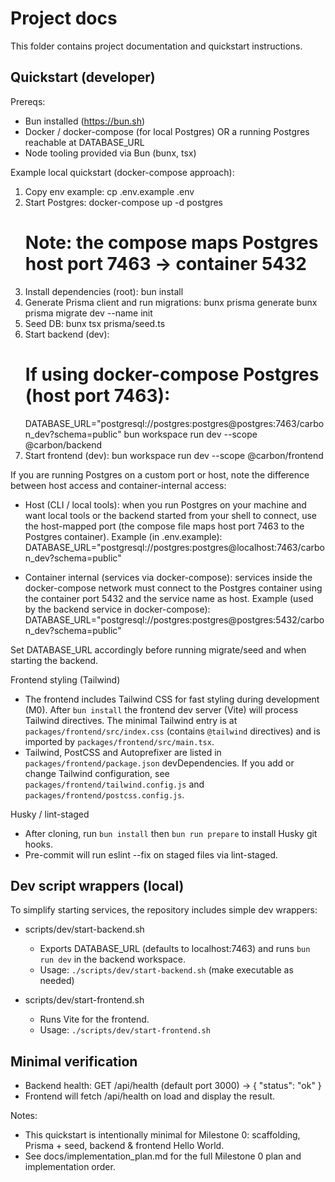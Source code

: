 # Project docs

This folder contains project documentation and quickstart instructions.

## Quickstart (developer)

Prereqs:
- Bun installed (https://bun.sh)
- Docker / docker-compose (for local Postgres) OR a running Postgres reachable at DATABASE_URL
- Node tooling provided via Bun (bunx, tsx)

Example local quickstart (docker-compose approach):
1. Copy env example:
   cp .env.example .env
2. Start Postgres:
   docker-compose up -d postgres
   # Note: the compose maps Postgres host port 7463 -> container 5432
3. Install dependencies (root):
   bun install
4. Generate Prisma client and run migrations:
   bunx prisma generate
   bunx prisma migrate dev --name init
5. Seed DB:
   bunx tsx prisma/seed.ts
6. Start backend (dev):
   # If using docker-compose Postgres (host port 7463):
   DATABASE_URL="postgresql://postgres:postgres@postgres:7463/carbon_dev?schema=public" bun workspace run dev --scope @carbon/backend
7. Start frontend (dev):
   bun workspace run dev --scope @carbon/frontend

If you are running Postgres on a custom port or host, note the difference between host access and container-internal access:

- Host (CLI / local tools): when you run Postgres on your machine and want local tools or the backend started from your shell to connect, use the host-mapped port (the compose file maps host port 7463 to the Postgres container). Example (in .env.example):
  DATABASE_URL="postgresql://postgres:postgres@localhost:7463/carbon_dev?schema=public"

- Container internal (services via docker-compose): services inside the docker-compose network must connect to the Postgres container using the container port 5432 and the service name as host. Example (used by the backend service in docker-compose):
  DATABASE_URL="postgresql://postgres:postgres@postgres:5432/carbon_dev?schema=public"

Set DATABASE_URL accordingly before running migrate/seed and when starting the backend.

Frontend styling (Tailwind)
- The frontend includes Tailwind CSS for fast styling during development (M0). After `bun install` the frontend dev server (Vite) will process Tailwind directives. The minimal Tailwind entry is at `packages/frontend/src/index.css` (contains `@tailwind` directives) and is imported by `packages/frontend/src/main.tsx`.
- Tailwind, PostCSS and Autoprefixer are listed in `packages/frontend/package.json` devDependencies. If you add or change Tailwind configuration, see `packages/frontend/tailwind.config.js` and `packages/frontend/postcss.config.js`.

Husky / lint-staged
- After cloning, run `bun install` then `bun run prepare` to install Husky git hooks.
- Pre-commit will run eslint --fix on staged files via lint-staged.

## Dev script wrappers (local)
To simplify starting services, the repository includes simple dev wrappers:

- scripts/dev/start-backend.sh
  - Exports DATABASE_URL (defaults to localhost:7463) and runs `bun run dev` in the backend workspace.
  - Usage: `./scripts/dev/start-backend.sh` (make executable as needed)

- scripts/dev/start-frontend.sh
  - Runs Vite for the frontend.
  - Usage: `./scripts/dev/start-frontend.sh`

## Minimal verification
- Backend health: GET /api/health (default port 3000) -> { "status": "ok" }
- Frontend will fetch /api/health on load and display the result.

Notes:
- This quickstart is intentionally minimal for Milestone 0: scaffolding, Prisma + seed, backend & frontend Hello World.
- See docs/implementation_plan.md for the full Milestone 0 plan and implementation order.
